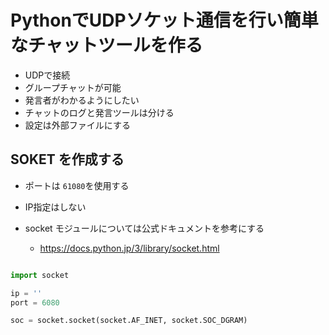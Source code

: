 # PythonでUDPソケット通信を行い簡単なチャットツールを作る

* UDPで接続
* グループチャットが可能
* 発言者がわかるようにしたい
* チャットのログと発言ツールは分ける
* 設定は外部ファイルにする

## SOKET を作成する

* ポートは `61080`を使用する
* IP指定はしない

* socket モジュールについては公式ドキュメントを参考にする
    * https://docs.python.jp/3/library/socket.html

```python

import socket

ip = ''
port = 6080

soc = socket.socket(socket.AF_INET, socket.SOC_DGRAM)

```